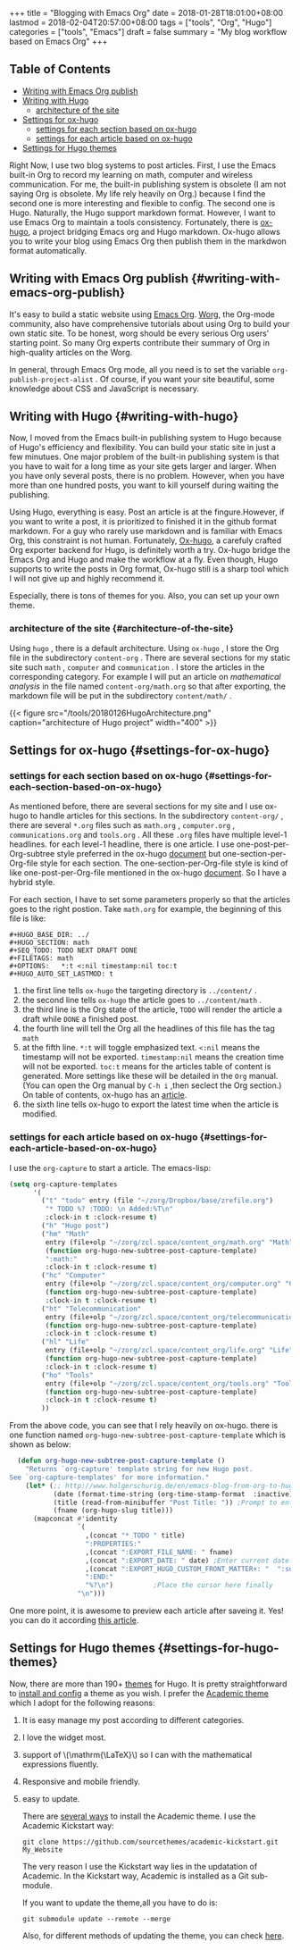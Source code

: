 +++
title = "Blogging with Emacs Org"
date = 2018-01-28T18:01:00+08:00
lastmod = 2018-02-04T20:57:00+08:00
tags = ["tools", "Org", "Hugo"]
categories = ["tools", "Emacs"]
draft = false
summary = "My blog workflow based on Emacs Org"
+++

<div class="ox-hugo-toc toc">
<div></div>

## Table of Contents

- [Writing with Emacs Org publish](#writing-with-emacs-org-publish)
- [Writing with Hugo](#writing-with-hugo)
    - [architecture of the site](#architecture-of-the-site)
- [Settings for ox-hugo](#settings-for-ox-hugo)
    - [settings for each section based on ox-hugo](#settings-for-each-section-based-on-ox-hugo)
    - [settings for each article based on ox-hugo](#settings-for-each-article-based-on-ox-hugo)
- [Settings for Hugo themes](#settings-for-hugo-themes)
</div>
<!--endtoc-->

Right Now, I use two blog systems to post articles. First, I use the Emacs
built-in Org to record my learning on math, computer and wireless
communication. For me, the built-in publishing system is obsolete (I am not
saying Org is obsolete. My life rely heavily on Org.) because I find the
second one is more interesting and flexible to config. The second one is
Hugo. Naturally, the Hugo support markdown format. However, I want to use
Emacs Org to maintain a tools consistency. Fortunately, there is [ox-hugo](https://ox-hugo.scripter.co/), a
project bridging Emacs org and Hugo markdown. Ox-hugo allows you to write
your blog using Emacs Org then publish them in the markdwon format
automatically.


## Writing with Emacs Org publish {#writing-with-emacs-org-publish}

It's easy to build a static website using [Emacs Org](https://orgmode.org/manual/Publishing.html). [Worg](https://orgmode.org/worg/), the Org-mode
community, also have comprehensive tutorials about using Org to build your
own static site. To be honest, worg should be every serious Org users'
starting point. So many Org experts contribute their summary of Org in
high-quality articles on the Worg.

In general, through Emacs Org mode, all you need is to set the variable
`org-publish-project-alist` . Of course, if you want your site beautiful,
some knowledge about CSS and JavaScript is necessary.


## Writing with Hugo {#writing-with-hugo}

Now, I moved from the Emacs built-in publishing system to Hugo because of
Hugo's efficiency and flexibility. You can build your static site in just a
few minutues. One major problem of the built-in publishing system is that
you have to wait for a long time as your site gets larger and larger. When
you have only several posts, there is no problem. However, when you have more
than one hundred posts, you want to kill yourself during waiting the
publishing.

Using Hugo, everything is easy. Post an article is at the fingure.However,
if you want to write a post, it is prioritized to finished it in the github
format markdown. For a guy who rarely use markdown and is familiar with
Emacs Org, this constraint is not human. Fortunately, [Ox-hugo](https://github.com/kaushalmodi/ox-hugo), a carefuly
crafted Org exporter backend for Hugo, is definitely worth a try. Ox-hugo
bridge the Emacs Org and Hugo and make the workflow at a fly. Even though,
Hugo supports to write the posts in Org format, Ox-hugo still is a sharp
tool which I will not give up and highly recommend it.

Especially, there is tons of themes for you. Also, you can set up your own
theme.


### architecture of the site {#architecture-of-the-site}

Using `hugo` , there is a default architecture. Using `ox-hugo` , I store
the Org file in the subdirectory `content-org` . There are several sections
for my static site such `math` , `computer` and `communication` . I store
the articles in the corresponding category. For example I will put an
article on _mathematical analysis_ in the file named `content-org/math.org`
so that after exporting, the markdown file will be put in the subdirectory
`content/math/` .

<a id="orgd0a639c"></a>
{{< figure src="/tools/20180126HugoArchitecture.png" caption="architecture of Hugo project" width="400" >}}


## Settings for ox-hugo {#settings-for-ox-hugo}


### settings for each section based on ox-hugo {#settings-for-each-section-based-on-ox-hugo}

As mentioned before, there are several sections for my site and I use
ox-hugo to handle articles for this sections. In the subdirectory
`content-org/` , there are several `*.org` files such as `math.org` ,
`computer.org` , `communications.org` and `tools.org` . All these `.org`
files have multiple level-1 headlines. for each level-1 headline, there is
one article. I use one-post-per-Org-subtree style preferred in the ox-hugo
[document](https://ox-hugo.scripter.co/) but one-section-per-Org-file style for each section. The
one-section-per-Org-file style is kind of like one-post-per-Org-file
mentioned in the ox-hugo [document](https://ox-hugo.scripter.co/). So I have a hybrid style.

For each section, I have to set some parameters properly so that the
articles goes to the right postion. Take `math.org` for example, the
beginning of this file is like:

```text
#+HUGO_BASE_DIR: ../
#+HUGO_SECTION: math
#+SEQ_TODO: TODO NEXT DRAFT DONE
#+FILETAGS: math
#+OPTIONS:   *:t <:nil timestamp:nil toc:t
#+HUGO_AUTO_SET_LASTMOD: t
```

1.  the first line tells `ox-hugo` the targeting directory is `../content/` .
2.  the second line tells `ox-hugo` the article goes to `../content/math` .
3.  the third line is the Org state of the article, `TODO` will render the
    article a draft while `DONE` a finished post.
4.  the fourth line will tell the Org all the headlines of this file has the
    tag `math`
5.  at the fifth line. `*:t` will toggle emphasized text. `<:nil` means the
    timestamp will not be exported. `timestamp:nil` means the creation time
    will not be exported. `toc:t` means for the articles table of content is
    generated. More settings like these will be detailed in the `Org`
    manual. (You can open the Org manual by `C-h i` ,then seclect the Org
    section.) On table of contents, ox-hugo has an [article](https://ox-hugo.scripter.co/doc/org-toc).
6.  the sixth line tells ox-hugo to export the latest time when the article
    is modified.


### settings for each article based on ox-hugo {#settings-for-each-article-based-on-ox-hugo}

I use the `org-capture` to start a article. The emacs-lisp:

```lisp
(setq org-capture-templates
      '(
        ("t" "todo" entry (file "~/zorg/Dropbox/base/zrefile.org")
         "* TODO %? :TODO: \n Added:%T\n"
         :clock-in t :clock-resume t)
        ("h" "Hugo post")
        ("hm" "Math"
         entry (file+olp "~/zorg/zcl.space/content_org/math.org" "Math")
         (function org-hugo-new-subtree-post-capture-template)
         ":math:"
         :clock-in t :clock-resume t)
        ("hc" "Computer"
         entry (file+olp "~/zorg/zcl.space/content_org/computer.org" "Computer")
         (function org-hugo-new-subtree-post-capture-template)
         :clock-in t :clock-resume t)
        ("ht" "Telecommunication"
         entry (file+olp "~/zorg/zcl.space/content_org/telecommunication.org" "Telecommunication")
         (function org-hugo-new-subtree-post-capture-template)
         :clock-in t :clock-resume t)
        ("hl" "Life"
         entry (file+olp "~/zorg/zcl.space/content_org/life.org" "Life")
         (function org-hugo-new-subtree-post-capture-template)
         :clock-in t :clock-resume t)
        ("ho" "Tools"
         entry (file+olp "~/zorg/zcl.space/content_org/tools.org" "Tools")
         (function org-hugo-new-subtree-post-capture-template)
         :clock-in t :clock-resume t)
        ))
```

From the above code, you can see that I rely heavily on ox-hugo. there is one
function named `org-hugo-new-subtree-post-capture-template` which is shown
as below:

```lisp
  (defun org-hugo-new-subtree-post-capture-template ()
    "Returns `org-capture' template string for new Hugo post.
See `org-capture-templates' for more information."
    (let* (;; http://www.holgerschurig.de/en/emacs-blog-from-org-to-hugo/
           (date (format-time-string (org-time-stamp-format  :inactive) (org-current-time)))
           (title (read-from-minibuffer "Post Title: ")) ;Prompt to enter the post title
           (fname (org-hugo-slug title)))
      (mapconcat #'identity
                 `(
                   ,(concat "* TODO " title)
                   ":PROPERTIES:"
                   ,(concat ":EXPORT_FILE_NAME: " fname)
                   ,(concat ":EXPORT_DATE: " date) ;Enter current date and time
                   ,(concat ":EXPORT_HUGO_CUSTOM_FRONT_MATTER+: "  ":summary \"summary\"")
                   ":END:"
                   "%?\n")          ;Place the cursor here finally
                 "\n")))
```

One more point, it is awesome to preview each article after saveing it.
Yes! you can do it according [this article](https://ox-hugo.scripter.co/doc/auto-export-on-saving).


## Settings for Hugo themes {#settings-for-hugo-themes}

Now, there are more than 190+ [themes](https://themes.gohugo.io/) for Hugo. It is pretty straightforward
to [install and config](https://gohugo.io/themes/) a theme as you wish. I prefer the [Academic theme](https://sourcethemes.com/academic/) which I
adopt for the following reasons:

1.  It is easy manage my post according to different categories.
2.  I love the widget most.
3.  support of \\(\mathrm{\LaTeX}\\) so I can with the mathematical expressions
    fluently.
4.  Responsive and mobile friendly.
5.  easy to update.

    There are [several ways](https://sourcethemes.com/academic/docs/install/) to install the Academic theme. I use the Academic
    Kickstart way:

    ```shell
    git clone https://github.com/sourcethemes/academic-kickstart.git My_Website
    ```

    The very reason I use the Kickstart way lies in the updatation of Academic.
    In the Kickstart way, Academic is installed as a Git sub-module.

    If you want to update the theme,all you have to do is:

    ```shell
    git submodule update --remote --merge
    ```

    Also, for different methods of updating the theme, you can check [here](https://sourcethemes.com/academic/docs/update/).
